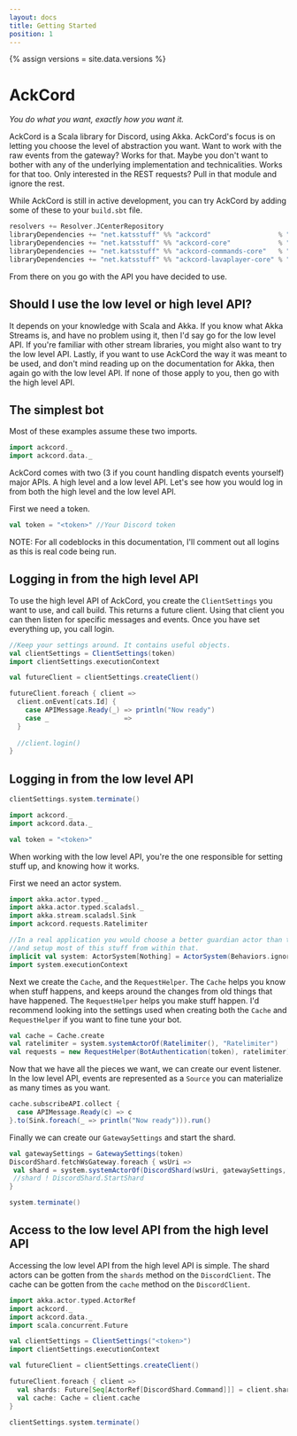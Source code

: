```yaml
---
layout: docs
title: Getting Started
position: 1
---
```


{% assign versions = site.data.versions %}

# AckCord
*You do what you want, exactly how you want it.*

AckCord is a Scala library for Discord, using Akka. AckCord's focus is on letting you choose the level of abstraction you want. Want to work with the raw events from the gateway? Works for that. Maybe you don't want to bother with any of the underlying implementation and technicalities. Works for that too. Only interested in the REST requests? Pull in that module and ignore the rest.

While AckCord is still in active development, you can try AckCord by adding some of these to your `build.sbt` file.
```scala
resolvers += Resolver.JCenterRepository
libraryDependencies += "net.katsstuff" %% "ackcord"                 % "{{versions.ackcord}}" //For high level API, includes all the other modules
libraryDependencies += "net.katsstuff" %% "ackcord-core"            % "{{versions.ackcord}}" //Low level core API
libraryDependencies += "net.katsstuff" %% "ackcord-commands-core"   % "{{versions.ackcord}}" //Low to mid level Commands API
libraryDependencies += "net.katsstuff" %% "ackcord-lavaplayer-core" % "{{versions.ackcord}}" //Low level lavaplayer API
```

From there on you go with the API you have decided to use.

## Should I use the low level or high level API?
It depends on your knowledge with Scala and Akka. If you know what Akka Streams is, and have no problem using it, then I'd say go for the low level API. If you're familiar with other stream libraries, you might also want to try the low level API. Lastly, if you want to use AckCord the way it was meant to be used, and don't mind reading up on the documentation for Akka, then again go with the low level API. If none of those apply to you, then go with the high level API.

## The simplest bot

Most of these examples assume these two imports.
```scala mdoc:silent
import ackcord._
import ackcord.data._
```

AckCord comes with two (3 if you count handling dispatch events yourself) major APIs. A high level and a low level API. Let's see how you would log in from both the high level and the low level API.

First we need a token.
```scala mdoc
val token = "<token>" //Your Discord token
```

NOTE: For all codeblocks in this documentation, I'll comment out all logins as this is real code being run.

## Logging in from the high level API

To use the high level API of AckCord, you create the `ClientSettings` you want to use, and call build. This returns a future client. Using that client you can then listen for specific messages and events. Once you have set everything up, you call login.
```scala mdoc
//Keep your settings around. It contains useful objects.
val clientSettings = ClientSettings(token)
import clientSettings.executionContext

val futureClient = clientSettings.createClient()

futureClient.foreach { client =>
  client.onEvent[cats.Id] {
    case APIMessage.Ready(_) => println("Now ready")
    case _                   =>
  }
  
  //client.login()
}
```

## Logging in from the low level API

```scala mdoc:invisible
clientSettings.system.terminate()
```

```scala mdoc:reset:invisible
import ackcord._
import ackcord.data._

val token = "<token>"
```

When working with the low level API, you're the one responsible for setting stuff up, and knowing how it works.

First we need an actor system.
```scala mdoc:silent
import akka.actor.typed._
import akka.actor.typed.scaladsl._
import akka.stream.scaladsl.Sink
import ackcord.requests.Ratelimiter

//In a real application you would choose a better guardian actor than this,
//and setup most of this stuff from within that.
implicit val system: ActorSystem[Nothing] = ActorSystem(Behaviors.ignore, "AckCord")
import system.executionContext
```

Next we create the `Cache`, and the `RequestHelper`. The `Cache` helps you know when stuff happens, and keeps around the changes from old things that have happened. The `RequestHelper` helps you make stuff happen. I'd recommend looking into the settings used when creating both the `Cache` and `RequestHelper` if you want to fine tune your bot.
```scala mdoc:silent
val cache = Cache.create
val ratelimiter = system.systemActorOf(Ratelimiter(), "Ratelimiter")
val requests = new RequestHelper(BotAuthentication(token), ratelimiter)
```

Now that we have all the pieces we want, we can create our event listener. In the low level API, events are represented as a `Source` you can materialize as many times as you want.
```scala mdoc:silent
cache.subscribeAPI.collect {
  case APIMessage.Ready(c) => c
}.to(Sink.foreach(_ => println("Now ready"))).run()
```

Finally we can create our `GatewaySettings` and start the shard.
```scala mdoc
val gatewaySettings = GatewaySettings(token)
DiscordShard.fetchWsGateway.foreach { wsUri =>
 val shard = system.systemActorOf(DiscordShard(wsUri, gatewaySettings, cache), "DiscordShard")
 //shard ! DiscordShard.StartShard
}
```

```scala mdoc:invisible
system.terminate()
```

## Access to the low level API from the high level API
Accessing the low level API from the high level API is simple.
The shard actors can be gotten from the `shards` method on the `DiscordClient`.
The cache can be gotten from the `cache` method on the `DiscordClient`.

```scala mdoc:reset:invisible
import akka.actor.typed.ActorRef
import ackcord._
import ackcord.data._
import scala.concurrent.Future

val clientSettings = ClientSettings("<token>")
import clientSettings.executionContext

val futureClient = clientSettings.createClient()
```

```scala mdoc
futureClient.foreach { client =>
  val shards: Future[Seq[ActorRef[DiscordShard.Command]]] = client.shards
  val cache: Cache = client.cache
}
```

```scala mdoc:invisible
clientSettings.system.terminate()
```